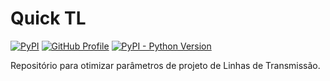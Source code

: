 # Quick TL 
[![PyPI](https://img.shields.io/badge/PyPI-3775A9?logo=pypi&logoColor=fff)](#)
[![GitHub Profile](https://img.shields.io/badge/GitHub-bernardogoltz-181717?style=flat&logo=github)](https://github.com/bernardogoltz) 
[![PyPI - Python Version](https://img.shields.io/pypi/pyversions/dash.svg?color=dark-green)](https://pypi.org/project/dash/)

Repositório para otimizar parâmetros de projeto de Linhas de Transmissão. 